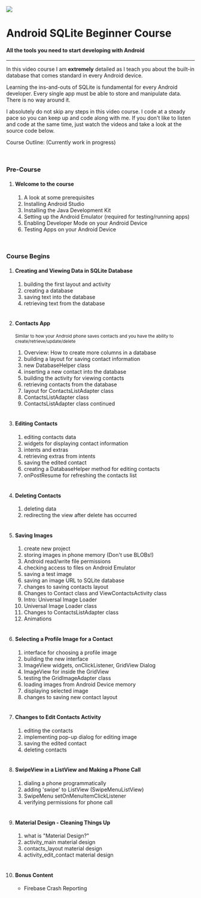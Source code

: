 
<img class='header-img' src='https://s3.amazonaws.com/codingwithmitch-static-and-media/media/android/None/SQLite+Beginner+Course.jpg' />

<h1>Android SQLite Beginner Course</h1>
<h4>All the tools you need to start developing with Android</h4>
<hr>
<p>In this video course I am <b>extremely</b> detailed as I teach you about the built-in database that comes standard in every Android device. </p>

<p>Learning the ins-and-outs of SQLite is fundamental for every Android developer. Every single app must be able to store and manipulate data. There is no way around it. </p>

<p>I absolutely do not skip any steps in this video course. I code at a steady pace so you can keep up and code along with me. If you don't like to listen and code at the same time, just watch the videos and take a look at the source code below.</p>

Course Outline: (Currently work in progress)

<br/>
<h3>Pre-Course</h3>
<ol>
<li>
<h4>Welcome to the course</h4>
  <ol>
    <li>A look at some prerequisites</li>
    <li>Installing Android Studio</li>
    <li>Installing the Java Development Kit</li>
    <li>Setting up the Android Emulator (required for testing/running apps)</li>
    <li>Enabling Developer Mode on your Android Device</li>
    <li>Testing Apps on your Android Device</li>
  </ol>
</li>
</ol><br/>

<h3>Course Begins</h3>
<ol>
<li>
<h4>Creating and Viewing Data in SQLite Database</h4>
  <ol>
    <li>building the first layout and activity</li>
    <li>creating a database</li>
    <li>saving text into the database</li>
    <li>retrieving text from the database</li>
  </ol>
</li><br/>

<li>
<h4>Contacts App</h4>
<p><small>Similar to how your Android phone saves contacts and you have the ability to create/retrieve/update/delete</small></p>
  <ol>
    <li>Overview: How to create more columns in a database</li>
    <li>building a layout for saving contact information</li>
    <li>new DatabaseHelper class</li>
    <li>inserting a new contact into the database</li>
    <li>building the activity for viewing contacts</li>
    <li>retrieving contacts from the database</li>
    <li>layout for ContactsListAdapter class</li>
    <li>ContactsListAdapter class</li>
    <li>ContactsListAdapter class continued</li>
  </ol>
</li><br/>

<li>
<h4>Editing Contacts</h4>
<ol>
    <li>editing contacts data</li>
    <li>widgets for displaying contact information</li>
    <li>intents and extras</li>
    <li>retrieving extras from intents</li>
    <li>saving the edited contact</li>
    <li>creating a DatabaseHelper method for editing contacts</li>
    <li>onPostResume for refreshing the contacts list</li>
  </ol>
</li><br/>

<li>
<h4>Deleting Contacts</h4>
  <ol>
    <li>deleting data</li>
    <li>redirecting the view after delete has occurred</li>
  </ol>
</li><br/>

<li>
<h4>Saving Images</h4>
  <ol>
    <li>create new project</li>
    <li>storing images in phone memory (Don't use BLOBs!)</li>
    <li>Android read/write file permissions</li>
    <li>checking access to files on Android Emulator</li>
    <li>saving a test image</li>
    <li>saving an image URL to SQLite database</li>
    <li>changes to saving contacts layout</li>
    <li>Changes to Contact class and ViewContactsActivity class</li>
    <li>Intro: Universal Image Loader</li>
    <li>Universal Image Loader class</li>
    <li>Changes to ContactsListAdapter class</li>
    <li>Animations</li>
  </ol>
</li><br/>

<li>
<h4>Selecting a Profile Image for a Contact</h4>
  <ol>
    <li>interface for choosing a profile image</li>
    <li>building the new interface</li>
    <li>ImageView widgets, onClickListener, GridView Dialog</li>
    <li>ImageView for inside the GridView</li>
    <li>testing the GridImageAdapter class</li>
    <li>loading images from Android Device memory</li>
    <li>displaying selected image</li>
    <li>changes to saving new contact layout</li>
  </ol>
</li><br/>

<li>
<h4>Changes to Edit Contacts Activity</h4>
  <ol>
    <li>editing the contacts</li>
    <li>implementing pop-up dialog for editing image</li>
    <li>saving the edited contact</li>
    <li>deleting contacts</li>
  </ol>
</li><br/>

<li>
<h4>SwipeView in a ListView and Making a Phone Call</h4>
  <ol>
    <li>dialing a phone programmatically</li>
    <li>adding 'swipe' to ListView (SwipeMenuListView)</li>
    <li>SwipeMenu setOnMenuItemClickListener</li>
    <li>verifying permissions for phone call</li>
  </ol>
</li><br/>

<li>
<h4>Material Design - Cleaning Things Up</h4>
  <ol>
    <li>what is "Material Design?"</li>
    <li>activity_main material design</li>
    <li>contacts_layout material design</li>
    <li>activity_edit_contact material design</li>
  </ol>
</li><br/>

<li>
<h4>Bonus Content</h4>
  <ul>
    <li>Firebase Crash Reporting</li>
  </ul>
</li><br/>

</ol>
